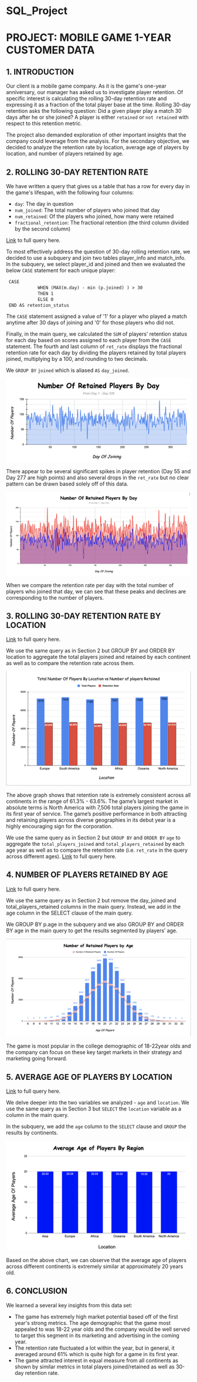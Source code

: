 # SQL_Project
# PROJECT: MOBILE GAME 1-YEAR CUSTOMER DATA

## 1. INTRODUCTION

Our client is a mobile game company. As it is the game's one-year anniversary, our manager has asked us to investigate player retention. Of specific interest is calculating the rolling 30-day retention rate and expressing it as a fraction of the total player base at the time. Rolling 30-day retention asks the following question: Did a given player play a match 30 days after he or she joined? A player is either `retained` or `not retained` with respect to this retention metric. 

The project also demanded exploration of other important insights that the company could leverage from the analysis. For the secondary objective, we decided to analyze the retention rate by location, average age of players by location, and number of players retained by age.

## 2. ROLLING 30-DAY RETENTION RATE

We have written a query that gives us a table that has a row for every day in the game's lifespan, with the following four columns:
- `day`: The day in question
- `num_joined`: The total number of players who joined that day
- `num_retained`: Of the players who joined, how many were retained
- `fractional_retention`: The fractional retention (the third column divided by the second column)

[Link](Project%20query.txt) to full query here.

To most effectively address the question of 30-day rolling retention rate, we decided to use a subquery and join two tables player_info and match_info. In the subquery, we select  player_id and joined and then we evaluated the below `CASE` statement for each unique player:
```
 CASE  
            WHEN (MAX(m.day) - min (p.joined) ) > 30 
            THEN 1
            ELSE 0
 END AS retention_status
```
The `CASE` statement assigned a value of '1' for a player who played a match anytime after 30 days of joining and '0' for those players who did not.

Finally, in the main query, we calculated the `SUM` of players’ retention status for each day based on scores assigned to each player from the `CASE` statement. The fourth and last column of `ret_rate` displays the fractional retention rate for each day by dividing the players retained by total players joined, multiplying by a 100, and rounding to two decimals. 

We `GROUP BY` `joined` which is aliased `AS` `day_joined`.

![Rolling 30-day Retention Rate](Screen%20Shot%202022-03-01%20at%204.35.37%20PM.png)

There appear to be several significant spikes in player retention (Day 55 and Day 277 are high points) and also several drops in the `ret_rate` but no clear pattern can be drawn based solely off of this data. 


![Rolling 30-day Retention Rate](Screen%20Shot%202022-03-01%20at%204.35.11%20PM.png)


When we compare the retention rate per day with the total number of players who joined that day, we can see that these peaks and declines are corresponding to the number of players. 

## 3. ROLLING 30-DAY RETENTION RATE BY LOCATION

[Link](Project%20query.txt) to full query here.

We use the same query as in Section 2 but GROUP BY and ORDER BY location to aggregate the total players joined and retained by each continent as well as to compare the retention rate across them. 

![Retention rate by location](/Screen%20Shot%202022-02-28%20at%205.34.27%20PM.png)

The above graph shows that retention rate is extremely consistent across all continents in the range of 61.3% - 63.6%. The game’s largest market in absolute terms is North America with 7,506 total players joining the game in its first year of service. The game’s positive performance in both attracting and retaining players across diverse geographies in its debut year is a highly encouraging sign for the corporation. 

We use the same query as in Section 2 but `GROUP BY` and `ORDER BY` `age` to aggregate the `total_players_joined` and `total_players_retained` by each age year as well as to compare the retention rate (i.e. `ret_rate` in the query across different ages). 
[Link](Project%20query.txt) to full query here.

## 4. NUMBER OF PLAYERS RETAINED BY AGE

[Link](/Project%20query.txt) to full query here.

We use the same query as in Section 2 but remove the day_joined and total_players_retained columns in the main query. Instead, we add in the age column in the SELECT clause of the main query.
 
We GROUP BY p.age in the subquery and  we also GROUP BY and ORDER BY age in the main query to get the results segmented by players’ age. 

![Number of Players joined and Players retained by Age](/Screen%20Shot%202022-03-01%20at%205.40.45%20PM.png)

The game is most popular in the college demographic of 18-22year olds and the company can focus on these key target markets in their strategy and marketing going forward.

## 5. AVERAGE AGE OF PLAYERS BY LOCATION

[Link](Project%20query.txt) to full query here.

We delve deeper into the two variables we analyzed - `age` and `location`. We use the same query as in Section 3 but `SELECT` the `location` variable as a column in the main query. 

In the subquery, we add the `age` column to the `SELECT` clause and `GROUP` the results by continents.

![Average Age of Players by Location](Screen%20Shot%202022-03-01%20at%204.35.53%20PM.png)

Based on the above chart, we can observe that the average age of players across different continents is extremely similar at approximately 20 years old. 

## 6. CONCLUSION

We learned a several key insights from this data set:
- The game has extremely high market potential based off of the first year's strong metrics. The age demographic that the game most appealed to was 18-22 year olds and the company would be well served to target this segment in its marketing and advertising in the coming year.
- The retention rate fluctuated a lot within the year, but in general, it averaged around 61% which is quite high for a game in its first year.
- The game attracted interest in equal measure from all continents as shown by similar metrics in total players joined/retained as well as 30-day retention rate.

